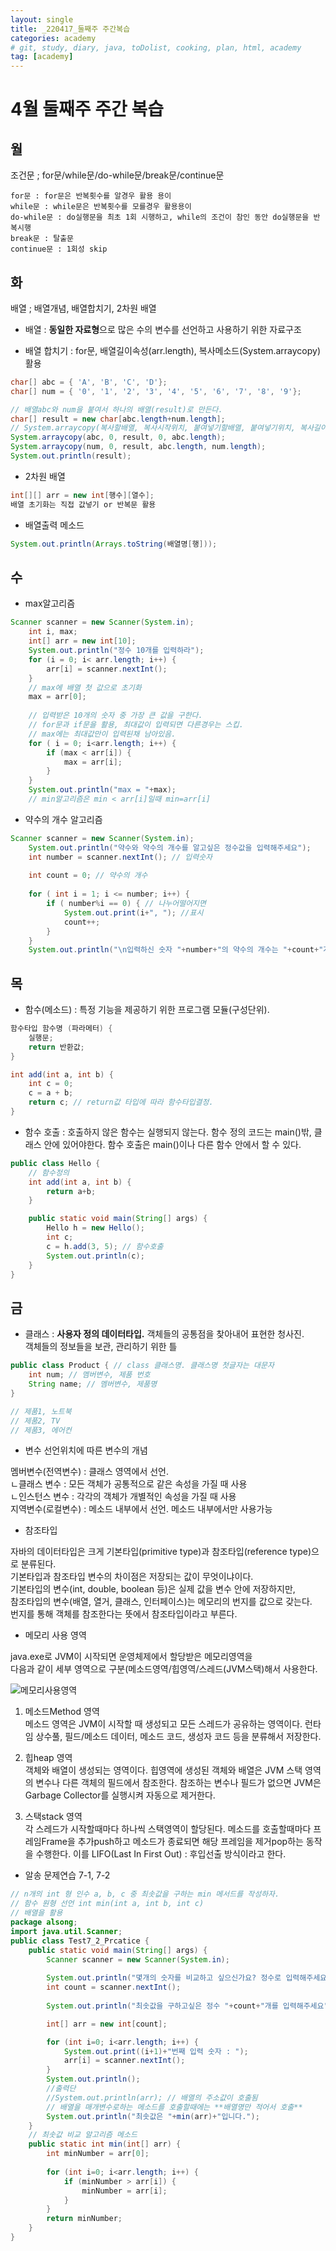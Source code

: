 ```yaml
---
layout: single
title: _220417_둘째주 주간복습
categories: academy
# git, study, diary, java, toDolist, cooking, plan, html, academy
tag: [academy] 
---
```


# 4월 둘째주 주간 복습

## 월

조건문 ; for문/while문/do-while문/break문/continue문

~~~
for문 : for문은 반복횟수를 알경우 활용 용이
while문 : while문은 반복횟수를 모를경우 활용용이
do-while문 : do실행문을 최초 1회 시행하고, while의 조건이 참인 동안 do실행문을 반복시행
break문 : 탈출문
continue문 : 1회성 skip
~~~


## 화

배열 ; 배열개념, 배열합치기, 2차원 배열

- 배열 : **동일한 자료형**으로 많은 수의 변수를 선언하고 사용하기 위한 자료구조   

- 배열 합치기 : for문, 배열길이속성(arr.length), 복사메소드(System.arraycopy) 활용
~~~java
char[] abc = { 'A', 'B', 'C', 'D'};
char[] num = { '0', '1', '2', '3', '4', '5', '6', '7', '8', '9'};

// 배열abc와 num을 붙여서 하나의 배열(result)로 만든다.
char[] result = new char[abc.length+num.length];
// System.arraycopy(복사할배열, 복사시작위치, 붙여넣기할배열, 붙여넣기위치, 복사길이) 
System.arraycopy(abc, 0, result, 0, abc.length);
System.arraycopy(num, 0, result, abc.length, num.length);
System.out.println(result);
~~~

- 2차원 배열 

~~~java
int[][] arr = new int[행수][열수];
배열 초기화는 직접 값넣기 or 반복문 활용
~~~

- 배열출력 메소드 

~~~java
System.out.println(Arrays.toString(배열명[행]));
~~~


## 수

- max알고리즘

~~~java
Scanner scanner = new Scanner(System.in);
    int i, max;
    int[] arr = new int[10];
    System.out.println("정수 10개를 입력하라");
    for (i = 0; i< arr.length; i++) {
        arr[i] = scanner.nextInt();
    }
    // max에 배열 첫 값으로 초기화
    max = arr[0];
    
    // 입력받은 10개의 숫자 중 가장 큰 값을 구한다.
    // for문과 if문을 활용, 최대값이 입력되면 다른경우는 스킵.
    // max에는 최대값만이 입력된채 남아있음.
    for ( i = 0; i<arr.length; i++) {
        if (max < arr[i]) {
            max = arr[i];
        }
    }
    System.out.println("max = "+max);
    // min알고리즘은 min < arr[i]일때 min=arr[i]
~~~

- 약수의 개수 알고리즘

~~~java
Scanner scanner = new Scanner(System.in);
    System.out.println("약수와 약수의 개수를 알고싶은 정수값을 입력해주세요");
    int number = scanner.nextInt(); // 입력숫자
    
    int count = 0; // 약수의 개수
    
    for ( int i = 1; i <= number; i++) {
        if ( number%i == 0) { // 나누어떨어지면
            System.out.print(i+", "); //표시
            count++;
        }
    }
    System.out.println("\n입력하신 숫자 "+number+"의 약수의 개수는 "+count+"개 입니다."); // 개수표시
~~~


## 목

- 함수(메소드) : 특정 기능을 제공하기 위한 프로그램 모듈(구성단위).

~~~java
함수타입 함수명 (파라메터) {
    실행문;
    return 반환값;
}

int add(int a, int b) {
    int c = 0;
    c = a + b;
    return c; // return값 타입에 따라 함수타입결정.
}
~~~

- 함수 호출 : 호출하지 않은 함수는 실행되지 않는다. 
함수 정의 코드는 main()밖, 클래스 안에 있어야한다.
함수 호출은 main()이나 다른 함수 안에서 할 수 있다.

~~~java
public class Hello {
    // 함수정의
    int add(int a, int b) {
        return a+b;
    }

    public static void main(String[] args) {
        Hello h = new Hello();
        int c;
        c = h.add(3, 5); // 함수호출
        System.out.println(c);
    }
}
~~~


## 금 

- 클래스 : **사용자 정의 데이터타입.** 객체들의 공통점을 찾아내어 표현한 청사진.   
객체들의 정보들을 보관, 관리하기 위한 틀  

~~~java
public class Product { // class 클래스명. 클래스명 첫글자는 대문자
    int num; // 멤버변수, 제품 번호
    String name; // 멤버변수, 제품명
}

// 제품1, 노트북
// 제품2, TV
// 제품3, 에어컨
~~~

- 변수 선언위치에 따른 변수의 개념

멤버변수(전역변수) : 클래스 영역에서 선언.   
ㄴ클래스 변수 : 모든 객체가 공통적으로 같은 속성을 가질 때 사용  
ㄴ인스턴스 변수 : 각각의 객체가 개별적인 속성을 가질 때 사용  
지역변수(로컬변수) : 메소드 내부에서 선언. 메소드 내부에서만 사용가능

- 참조타입

자바의 데이터타입은 크게 기본타입(primitive type)과 참조타입(reference type)으로 분류된다.  
기본타입과 참조타입 변수의 차이점은 저장되는 값이 무엇이냐이다.     
기본타입의 변수(int, double, boolean 등)은 실제 값을 변수 안에 저장하지만,    
참조타입의 변수(배열, 열거, 클래스, 인터페이스)는 메모리의 번지를 값으로 갖는다.    
번지를 통해 객체를 참조한다는 뜻에서 참조타입이라고 부른다.  

- 메모리 사용 영역   

java.exe로 JVM이 시작되면 운영체제에서 할당받은 메모리영역을   
다음과 같이 세부 영역으로 구분(메소드영역/힙영역/스레드(JVM스택)해서 사용한다.  

![메모리사용영역](https://github.com/JunseongHeo/JunseongHeo.github.io/blob/master/_images/RuntimeDataArea.png?raw=true "메모리사용영역")


1) 메소드Method 영역  
메소드 영역은 JVM이 시작할 때 생성되고 모든 스레드가 공유하는 영역이다.
런타임 상수풀, 필드/메소드 데이터, 메소드 코드, 생성자 코드 등을 분류해서 저장한다.

2) 힙heap 영역   
객체와 배열이 생성되는 영역이다. 
힙영역에 생성된 객체와 배열은 JVM 스택 영역의 변수나 다른 객체의 필드에서 참조한다. 
참조하는 변수나 필드가 없으면 JVM은 Garbage Collector를 실행시켜 자동으로 제거한다.

3) 스택stack 영역  
각 스레드가 시작할때마다 하나씩 스택영역이 할당된다. 
메소드를 호출할때마다 프레임Frame을 추가push하고 메소드가 종료되면 
해당 프레임을 제거pop하는 동작을 수행한다. 
이를 LIFO(Last In First Out) : 후입선출 방식이라고 한다.


- 알송 문제연습 7-1, 7-2

~~~java
// n개의 int 형 인수 a, b, c 중 최솟값을 구하는 min 메서드를 작성하자.
// 함수 원형 선언 int min(int a, int b, int c)
// 배열을 활용 
package alsong;
import java.util.Scanner;
public class Test7_2_Prcatice {
	public static void main(String[] args) {
		Scanner scanner = new Scanner(System.in);
		
		System.out.println("몇개의 숫자를 비교하고 싶으신가요? 정수로 입력해주세요");
		int count = scanner.nextInt();
		
		System.out.println("최솟값을 구하고싶은 정수 "+count+"개를 입력해주세요");

		int[] arr = new int[count];

		for (int i=0; i<arr.length; i++) {
			System.out.print((i+1)+"번째 입력 숫자 : ");
			arr[i] = scanner.nextInt();
		}
		System.out.println();
		//출력단
        //System.out.println(arr); // 배열의 주소값이 호출됨
        // 배열을 매개변수로하는 메소드를 호출할때에는 **배열명만 적어서 호출**
		System.out.println("최솟값은 "+min(arr)+"입니다."); 
	}
	// 최솟값 비교 알고리즘 메소드
	public static int min(int[] arr) {
		int minNumber = arr[0];
		
		for (int i=0; i<arr.length; i++) {
			if (minNumber > arr[i]) {
				minNumber = arr[i];
			}
		}
		return minNumber;
	}
}
~~~
